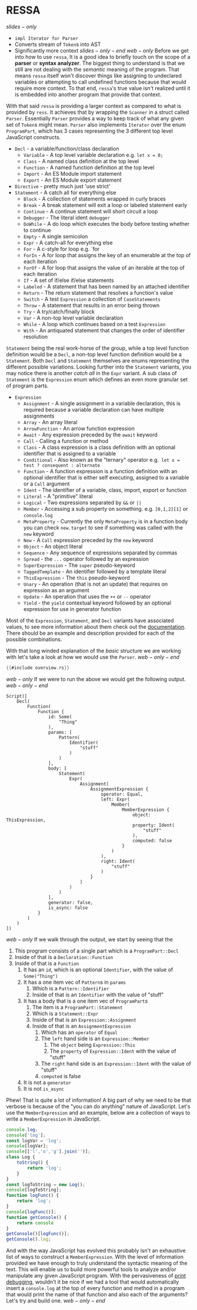 # RESSA
$slides-only$
- `impl Iterator for Parser`
- Converts stream of `Token`s into AST
- Significantly more context
$slides-only-end$
$web-only$
Before we get into how to use `ressa`, It is a good idea to briefly touch on the scope of a __parser__ or __syntax analyzer__. The biggest thing to understand is that we still are not dealing with the _semantic_ meaning of the program. That means `ressa` itself won't discover things like assigning to undeclared variables or attempting to call undefined functions because that would require more context. To that end, `ressa`'s true value isn't realized until it is embedded into another program that provide that context.

With that said `ressa` is providing a larger context as compared to what is provided by `ress`. It achieves that by wrapping the `Scanner` in a struct called `Parser`. Essentially `Parser` provides a way to keep track of what any given set of `Token`s might mean. `Parser` also implements `Iterator` over the enum `ProgramPart`, which has 3 cases representing the 3 different top level JavaScript constructs.

- `Decl` - a variable/function/class declaration
  - `Variable` - A top level variable declaration e.g. `let x = 0;`
  - `Class` - A named class definition at the top level
  - `Function` - A named function definition at the top level
  - `Import` - An ES Module import statement
  - `Export` - An ES Module export statement
- `Directive` - pretty much just 'use strict'
- `Statement` - A catch all for everything else
  - `Block` - A collection of statements wrapped in curly braces
  - `Break` - A break statement will exit a loop or labeled statement early
  - `Continue` - A continue statement will short circuit a loop
  - `Debugger` - The literal ident `debugger`
  - `DoWhile` - A do loop which executes the body before testing whether to continue
  - `Empty` - A single semicolon
  - `Expr` - A catch-all for everything else
  - `For` - A c-style for loop e.g. `for 
  - `ForIn` - A for loop that assigns the key of an enumerable at the top of each iteration
  - `ForOf` - A for loop that assigns the value of an iterable at the top of each iteration
  - `If` - A set of if/else if/else statements
  - `Labeled` - A statement that has been named by an attached identifier
  - `Return` - The return statement that resolves a function's value
  - `Switch` - A test `Expression` a collection of `CaseStatements`
  - `Throw` - A statement that results in an error being thrown
  - `Try` - A try/catch/finally block
  - `Var` - A non-top level variable declaration
  - `While` - A loop which continues based on a test `Expression`
  - `With` - An antiquated statement that changes the order of identifier resolution

`Statement` being the real work-horse of the group, while a top level function definition would be a `Decl`, a non-top level function definition would be a `Statement`. Both `Decl` and `Statement` themselves are enums representing the different possible variations. Looking further into the `Statement` variants, you may notice there is another _catch all_ in the `Expr` variant. A sub class of `Statement` is the `Expression` enum which defines an even more granular set of program parts.

- `Expression`
  - `Assignment` - A single assignment in a variable declaration, this is required because a variable declaration can have multiple assignments
  - `Array` - An array literal
  - `ArrowFunction` - An arrow function expression
  - `Await` - Any expression preceded by the `await` keyword
  - `Call` - Calling a function or method
  - `Class` - A class expression is a class definition with an optional identifier that is assigned to a variable
  - `Conditional` - Also known as the "ternary" operator e.g.` let x = test ? consequent : alternate`
  - `Function` - A function expression is a function definition with an optional identifier that is either self executing, assigned to a variable or a `Call` argument
  - `Ident` - The identifier of a variable, class, import, export or function
  - `Literal` - A "primitive" literal
  - `Logical` - Two expressions separated by `&&` or `||`
  - `Member` - Accessing a sub property on something. e.g. `[0,1,2][1]` or `console.log`
  - `MetaProperty` - Currently the only `MetaProperty` is in a function body you can check `new.target` to see if something was called with the `new` keyword
  - `New` - A `Call` expression preceded by the `new` keyword
  - `Object` - An object literal
  - `Sequence` - Any sequence of expressions separated by commas
  - `Spread` - the `...` operator followed by an expression
  - `SuperExpression` - The `super` pseudo-keyword
  - `TaggedTemplate` - An identifier followed by a template literal
  - `ThisExpression` - The `this` pseudo-keyword
  - `Unary` - An operation (that is not an update) that requires on expression as an argument
  - `Update` - An operation that uses the `++` or `--` operator
  - `Yield` - the `yield` contextual keyword followed by an optional expression for use in generator function

Most of the `Expression`, `Statement`, and `Decl` variants have associated values, to see more information about them check out the [documentation](https://docs.rs/ressa). There should be an example and description provided for each of the possible combinations.

With that long winded explanation of the _basic_ structure we are working with let's take a look at how we would use the `Parser`.
$web-only-end$
```rust
{{#include overview.rs}}
```
$web-only$
If we were to run the above we would get the following output.
$web-only-end$
```ron
Script([
    Decl(
        Function(
            Function {
                id: Some(
                    "Thing"
                ),
                params: [
                    Pattern(
                        Identifier(
                            "stuff"
                        )
                    )
                ],
                body: [
                    Statement(
                        Expr(
                            Assignment(
                                AssignmentExpression {
                                    operator: Equal,
                                    left: Expr(
                                        Member(
                                            MemberExpression {
                                                object: ThisExpression,
                                                property: Ident(
                                                    "stuff"
                                                ),
                                                computed: false
                                            }
                                        )
                                    ),
                                    right: Ident(
                                        "stuff"
                                    )
                                }
                            )
                        )
                    )
                ],
                generator: false,
                is_async: false
            }
        )
    )
])
```
$web-only$
If we walk through the output, we start by seeing that the
1. This program consists of a single part which is a  `ProgramPart::Decl`
2. Inside of that is a `Declaration::Function`
3. Inside of that is a `Function`
   1. It has an `id`, which is an optional `Identifier`, with the value of `Some("Thing")`
   2. It has a one item vec of `Pattern`s in `params`
      1. Which is a `Pattern::Identifier`
      2. Inside of that is an `Identifier` with the value of "stuff"
   3. It has a body that is a one item vec of `ProgramPart`s
      1. The item is a `ProgramPart::Statement`
      2. Which is a `Statement::Expr`
      3. Inside of that is an `Expression::Assignment`
      4. Inside of that is an `AssignmentExpression`
         1. Which has an `operator` of `Equal`
         2. The `left` hand side is an `Expression::Member`
            1. The `object` being `Expression::This`
            2. The `property` of `Expression::Ident` with the value of "stuff"
         3. The `right` hand side is an `Expression::Ident` with the value of "stuff"
         4. `computed` is false
   4. It is not a `generator`
   5. It is not `is_async`

Phew! That is quite a lot of information! A big part of why we need to be that verbose is because of the "you can do anything" nature of JavaScript. Let's use the `MemberExpression` and an example, below are a collection of ways to write a `MemberExpression` in JavaScript.

```js
console.log;
console['log'];
const logVar = 'log';
console[logVar];
console[['l','o','g'].join('')];
class Log {
    toString() {
        return 'log';
    }
}
const logToString = new Log();
console[logToString];
function logFunc() {
    return 'log';
}
console[logFunc()];
function getConsole() {
    return console
}
getConsole()[logFunc()];
getConsole().log;
```

And with the way JavaScript has evolved this probably isn't an exhaustive list of ways to construct a `MemberExpression`. With the level of information provided we have enough to truly understand the syntactic meaning of the text. This will enable us to build more powerful tools to analyze and/or manipulate any given JavaScript program. With the pervasiveness of [print debugging](https://en.wikipedia.org/wiki/Debugging#Techniques), wouldn't it be nice if we had a tool that would automatically insert a `console.log` at the top of every function and method in a program that would print the name of that function and also each of the arguments? Let's try and build one.
$web-only-end$
